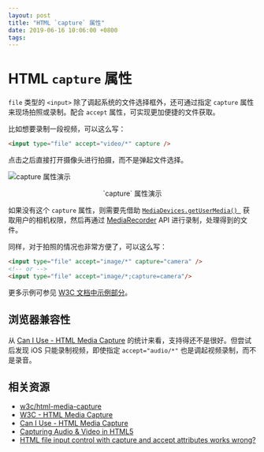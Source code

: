 ```yaml
---
layout: post
title: "HTML `capture` 属性"
date: 2019-06-16 10:06:00 +0800
tags: 
---
```

    
# HTML `capture` 属性

`file` 类型的 `<input>` 除了调起系统的文件选择框外，还可通过指定 `capture` 属性来现场拍照或录制。配合 `accept` 属性，可实现更加便捷的文件获取。

比如想要录制一段视频，可以这么写：

```html
<input type="file" accept="video/*" capture />
```

点击之后直接打开摄像头进行拍摄，而不是弹起文件选择。

![`capture` 属性演示](https://user-images.githubusercontent.com/3783096/59446364-f405ae00-8e33-11e9-8614-f626d383f63a.gif)
<p align="center">`capture` 属性演示</p>

如果没有这个 `capture` 属性，则需要先借助 [`Media​Devices​.get​User​Media()
`](https://developer.mozilla.org/en-US/docs/Web/API/MediaDevices/getUserMedia) 获取用户的相机权限，然后再通过 [MediaRecorder](https://developer.mozilla.org/en-US/docs/Web/API/MediaRecorder) API 进行录制，处理得到的文件。

同样，对于拍照的情况也非常方便了，可以这么写：

```html
<input type="file" accept="image/*" capture="camera" />
<!-- or -->
<input type="file" accept="image/*;capture=camera"/>
```

更多示例可参见 [W3C 文档中示例部分](https://w3c.github.io/html-media-capture/#examples)。

## 浏览器兼容性

从 [Can I Use - HTML Media Capture](https://caniuse.com/#feat=html-media-capture) 的统计来看，支持得还不是很好。但尝试后发现 iOS 只能录制视频，即使指定 `accept="audio/*"` 也是调起视频录制，而不是录音。


## 相关资源

- [w3c/html-media-capture](https://github.com/w3c/html-media-capture/)
- [W3C - HTML Media Capture](https://www.w3.org/TR/html-media-capture/)
- [Can I Use - HTML Media Capture](https://caniuse.com/#feat=html-media-capture)
- [Capturing Audio & Video in HTML5](https://www.html5rocks.com/en/tutorials/getusermedia/intro/)
- [HTML file input control with capture and accept attributes works wrong?](https://stackoverflow.com/questions/21523544/html-file-input-control-with-capture-and-accept-attributes-works-wrong)
    